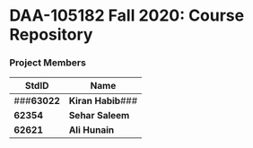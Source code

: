 # DAA-105182 Fall 2020: Course Repository #
### Project Members ###
StdID | Name
------------ | -------------
###**63022** | **Kiran Habib**###
**62354** | **Sehar Saleem**
**62621** | **Ali Hunain**
